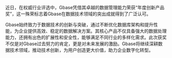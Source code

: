 近日，在权威行业评选中，Gbase凭借其卓越的数据管理能力荣获“年度创新产品奖”，这一殊荣标志着Gbase在数据技术领域的突出成就得到了广泛认可。

Gbase始终致力于数据技术的创新与突破，通过不断优化数据库架构和提升性能，为企业提供高效、稳定的数据解决方案。其核心产品不仅具备强大的数据处理能力，还拥有出色的扩展性和安全性，能够满足不同行业的多样化需求。此次获奖不仅是对Gbase过去努力的肯定，更是对未来发展的激励。Gbase将继续深耕数据技术领域，推动技术创新，为用户创造更大价值，助力企业数字化转型。